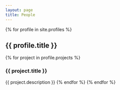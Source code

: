 ```yaml
---
layout: page
title: People
---
```


{% for profile in site.profiles %}
  <h2>{{ profile.title }}</h2>
  {% for project in profile.projects %}
    <h3>{{ project.title }}</h3>
    <p>{{ project.description }}
  {% endfor %}
{% endfor %}
